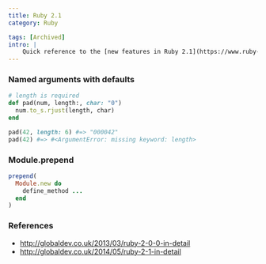 ```yaml
---
title: Ruby 2.1
category: Ruby

tags: [Archived]
intro: |
    Quick reference to the [new features in Ruby 2.1](https://www.ruby-lang.org/).
---
```


### Named arguments with defaults

```ruby
# length is required
def pad(num, length:, char: "0")
  num.to_s.rjust(length, char)
end
```

```ruby
pad(42, length: 6) #=> "000042"
pad(42) #=> #<ArgumentError: missing keyword: length>
```

### Module.prepend

```ruby
prepend(
  Module.new do
    define_method ...
  end
)
```

### References

- http://globaldev.co.uk/2013/03/ruby-2-0-0-in-detail
- http://globaldev.co.uk/2014/05/ruby-2-1-in-detail
